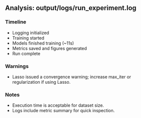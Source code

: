 ## Analysis: output/logs/run_experiment.log

### Timeline
- Logging initialized
- Training started
- Models finished training (~11s)
- Metrics saved and figures generated
- Run complete

### Warnings
- Lasso issued a convergence warning; increase max_iter or regularization if using Lasso.

### Notes
- Execution time is acceptable for dataset size.
- Logs include metric summary for quick inspection.
